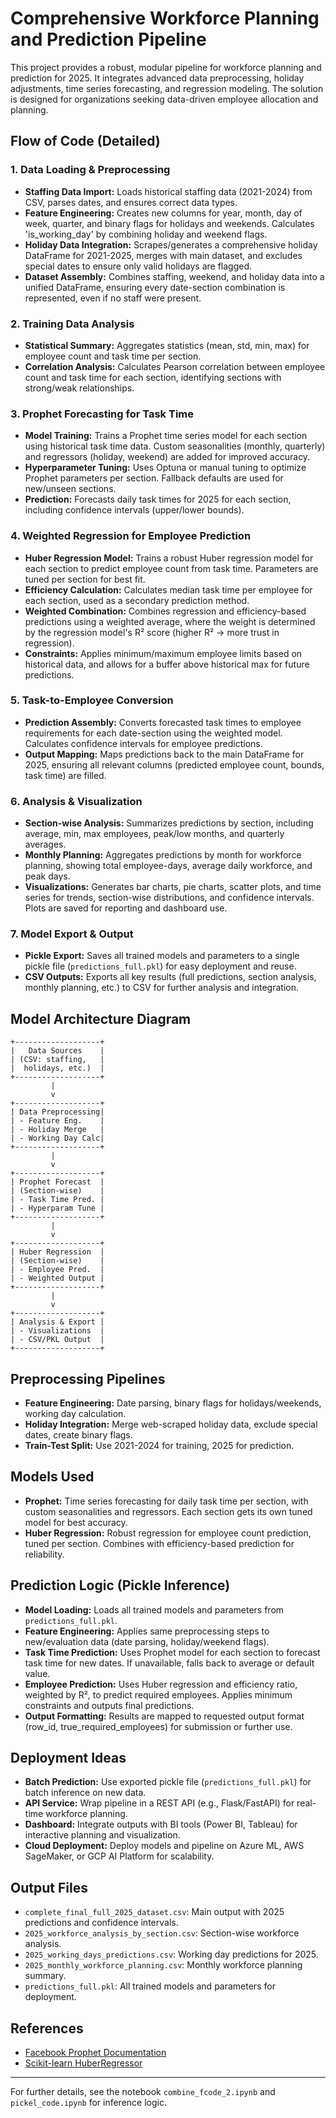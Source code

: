 
# Comprehensive Workforce Planning and Prediction Pipeline

This project provides a robust, modular pipeline for workforce planning and prediction for 2025. It integrates advanced data preprocessing, holiday adjustments, time series forecasting, and regression modeling. The solution is designed for organizations seeking data-driven employee allocation and planning.

## Flow of Code (Detailed)

### 1. Data Loading & Preprocessing
- **Staffing Data Import:** Loads historical staffing data (2021-2024) from CSV, parses dates, and ensures correct data types.
- **Feature Engineering:** Creates new columns for year, month, day of week, quarter, and binary flags for holidays and weekends. Calculates 'is_working_day' by combining holiday and weekend flags.
- **Holiday Data Integration:** Scrapes/generates a comprehensive holiday DataFrame for 2021-2025, merges with main dataset, and excludes special dates to ensure only valid holidays are flagged.
- **Dataset Assembly:** Combines staffing, weekend, and holiday data into a unified DataFrame, ensuring every date-section combination is represented, even if no staff were present.

### 2. Training Data Analysis
- **Statistical Summary:** Aggregates statistics (mean, std, min, max) for employee count and task time per section.
- **Correlation Analysis:** Calculates Pearson correlation between employee count and task time for each section, identifying sections with strong/weak relationships.

### 3. Prophet Forecasting for Task Time
- **Model Training:** Trains a Prophet time series model for each section using historical task time data. Custom seasonalities (monthly, quarterly) and regressors (holiday, weekend) are added for improved accuracy.
- **Hyperparameter Tuning:** Uses Optuna or manual tuning to optimize Prophet parameters per section. Fallback defaults are used for new/unseen sections.
- **Prediction:** Forecasts daily task times for 2025 for each section, including confidence intervals (upper/lower bounds).

### 4. Weighted Regression for Employee Prediction
- **Huber Regression Model:** Trains a robust Huber regression model for each section to predict employee count from task time. Parameters are tuned per section for best fit.
- **Efficiency Calculation:** Calculates median task time per employee for each section, used as a secondary prediction method.
- **Weighted Combination:** Combines regression and efficiency-based predictions using a weighted average, where the weight is determined by the regression model's R² score (higher R² → more trust in regression).
- **Constraints:** Applies minimum/maximum employee limits based on historical data, and allows for a buffer above historical max for future predictions.

### 5. Task-to-Employee Conversion
- **Prediction Assembly:** Converts forecasted task times to employee requirements for each date-section using the weighted model. Calculates confidence intervals for employee predictions.
- **Output Mapping:** Maps predictions back to the main DataFrame for 2025, ensuring all relevant columns (predicted employee count, bounds, task time) are filled.

### 6. Analysis & Visualization
- **Section-wise Analysis:** Summarizes predictions by section, including average, min, max employees, peak/low months, and quarterly averages.
- **Monthly Planning:** Aggregates predictions by month for workforce planning, showing total employee-days, average daily workforce, and peak days.
- **Visualizations:** Generates bar charts, pie charts, scatter plots, and time series for trends, section-wise distributions, and confidence intervals. Plots are saved for reporting and dashboard use.

### 7. Model Export & Output
- **Pickle Export:** Saves all trained models and parameters to a single pickle file (`predictions_full.pkl`) for easy deployment and reuse.
- **CSV Outputs:** Exports all key results (full predictions, section analysis, monthly planning, etc.) to CSV for further analysis and integration.

## Model Architecture Diagram

```
+-------------------+
|   Data Sources    |
| (CSV: staffing,   |
|  holidays, etc.)  |
+-------------------+
         |
         v
+-------------------+
| Data Preprocessing|
| - Feature Eng.    |
| - Holiday Merge   |
| - Working Day Calc|
+-------------------+
         |
         v
+-------------------+
| Prophet Forecast  |
| (Section-wise)    |
| - Task Time Pred. |
| - Hyperparam Tune |
+-------------------+
         |
         v
+-------------------+
| Huber Regression  |
| (Section-wise)    |
| - Employee Pred.  |
| - Weighted Output |
+-------------------+
         |
         v
+-------------------+
| Analysis & Export |
| - Visualizations  |
| - CSV/PKL Output  |
+-------------------+
```

## Preprocessing Pipelines
- **Feature Engineering:** Date parsing, binary flags for holidays/weekends, working day calculation.
- **Holiday Integration:** Merge web-scraped holiday data, exclude special dates, create binary flags.
- **Train-Test Split:** Use 2021-2024 for training, 2025 for prediction.

## Models Used
- **Prophet:** Time series forecasting for daily task time per section, with custom seasonalities and regressors. Each section gets its own tuned model for best accuracy.
- **Huber Regression:** Robust regression for employee count prediction, tuned per section. Combines with efficiency-based prediction for reliability.

## Prediction Logic (Pickle Inference)
- **Model Loading:** Loads all trained models and parameters from `predictions_full.pkl`.
- **Feature Engineering:** Applies same preprocessing steps to new/evaluation data (date parsing, holiday/weekend flags).
- **Task Time Prediction:** Uses Prophet model for each section to forecast task time for new dates. If unavailable, falls back to average or default value.
- **Employee Prediction:** Uses Huber regression and efficiency ratio, weighted by R², to predict required employees. Applies minimum constraints and outputs final predictions.
- **Output Formatting:** Results are mapped to requested output format (row_id, true_required_employees) for submission or further use.

## Deployment Ideas
- **Batch Prediction:** Use exported pickle file (`predictions_full.pkl`) for batch inference on new data.
- **API Service:** Wrap pipeline in a REST API (e.g., Flask/FastAPI) for real-time workforce planning.
- **Dashboard:** Integrate outputs with BI tools (Power BI, Tableau) for interactive planning and visualization.
- **Cloud Deployment:** Deploy models and pipeline on Azure ML, AWS SageMaker, or GCP AI Platform for scalability.

## Output Files
- `complete_final_full_2025_dataset.csv`: Main output with 2025 predictions and confidence intervals.
- `2025_workforce_analysis_by_section.csv`: Section-wise workforce analysis.
- `2025_working_days_predictions.csv`: Working day predictions for 2025.
- `2025_monthly_workforce_planning.csv`: Monthly workforce planning summary.
- `predictions_full.pkl`: All trained models and parameters for deployment.

## References
- [Facebook Prophet Documentation](https://facebook.github.io/prophet/)
- [Scikit-learn HuberRegressor](https://scikit-learn.org/stable/modules/generated/sklearn.linear_model.HuberRegressor.html)

---
For further details, see the notebook `combine_fcode_2.ipynb` and `pickel_code.ipynb` for inference logic.
